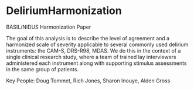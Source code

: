 # DeliriumHarmonization

BASIL/NIDUS Harmonization Paper

The goal of this analysis is to describe the level of agreement and a harmonized scale of severity applicable to several commonly used delirium instruments: the CAM-S, DRS-R98, MDAS. We do this in the context of a single clinical research study, where a team of trained lay interviewers administered each instrument along with supporting stimulus assessments in the same group of patients.

Key People: Doug Tommet, Rich Jones, Sharon Inouye, Alden Gross

